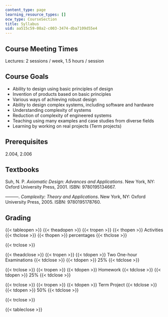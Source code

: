 ```yaml
---
content_type: page
learning_resource_types: []
ocw_type: CourseSection
title: Syllabus
uid: aa515c59-08a2-c003-3474-dba7109d55e4
---
```


Course Meeting Times
--------------------

Lectures: 2 sessions / week, 1.5 hours / session

Course Goals
------------

*   Ability to design using basic principles of design
*   Invention of products based on basic principles
*   Various ways of achieving robust design
*   Ability to design complex systems, including software and hardware
*   Understanding complexity of systems
*   Reduction of complexity of engineered systems
*   Teaching using many examples and case studies from diverse fields
*   Learning by working on real projects (Term projects)

Prerequisites
-------------

2.004, 2.006

Textbooks
---------

Suh, N. P. _Axiomatic Design: Advances and Applications_. New York, NY: Oxford University Press, 2001. ISBN: 9780195134667.

———. _Complexity: Theory and Applications_. New York, NY: Oxford University Press, 2005. ISBN: 9780195178760.

Grading
-------

{{< tableopen >}}
{{< theadopen >}}
{{< tropen >}}
{{< thopen >}}
Activities
{{< thclose >}}
{{< thopen >}}
percentages
{{< thclose >}}

{{< trclose >}}

{{< theadclose >}}
{{< tropen >}}
{{< tdopen >}}
Two One-hour Examinations
{{< tdclose >}}
{{< tdopen >}}
25%
{{< tdclose >}}

{{< trclose >}}
{{< tropen >}}
{{< tdopen >}}
Homework
{{< tdclose >}}
{{< tdopen >}}
25%
{{< tdclose >}}

{{< trclose >}}
{{< tropen >}}
{{< tdopen >}}
Term Project
{{< tdclose >}}
{{< tdopen >}}
50%
{{< tdclose >}}

{{< trclose >}}

{{< tableclose >}}